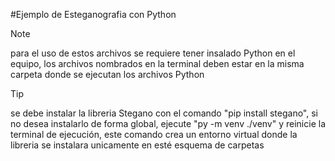 #Ejemplo de Esteganografia con Python

> [!NOTE]
> para el uso de estos archivos se requiere tener insalado Python en el equipo, los archivos nombrados en la terminal deben estar en la misma carpeta donde se ejecutan los archivos Python

> [!TIP]
> se debe instalar la libreria Stegano con el comando "pip install stegano", si no desea instalarlo de forma global, ejecute "py -m venv ./venv" y reinicie la terminal de ejecución, este comando crea un entorno virtual donde la libreria se instalara unicamente en esté esquema de carpetas
